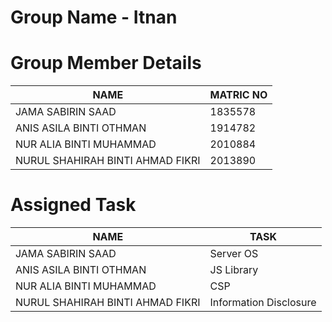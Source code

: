 # Group Name - **Itnan**

# Group Member Details

NAME                          |MATRIC NO                      |
-------------------------------|-----------------------------|
JAMA SABIRIN SAAD         |1835578          |
ANIS ASILA BINTI OTHMAN          |    1914782         |
NUR ALIA BINTI MUHAMMAD   |2010884 |
NURUL SHAHIRAH BINTI AHMAD FIKRI|2013890  |

# Assigned Task
NAME                          |TASK                    |
-------------------------------|-----------------------------|
JAMA SABIRIN SAAD         |Server OS         |
ANIS ASILA BINTI OTHMAN          |    JS Library        |
NUR ALIA BINTI MUHAMMAD   |CSP |
NURUL SHAHIRAH BINTI AHMAD FIKRI|Information Disclosure  |
